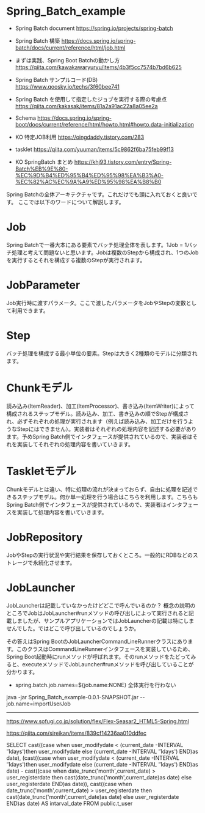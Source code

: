# Spring_Batch_example

- Spring Batch document 
https://spring.io/projects/spring-batch

- Spring Batch 構築
https://docs.spring.io/spring-batch/docs/current/reference/html/job.html

- まずは実践、Spring Boot Batchの動かし方
https://qiita.com/kawakawaryuryu/items/4b3f5cc7574b7bd6b625

- Spring Batch サンプルコード(DB)
https://www.qoosky.io/techs/3f60bee741


- Spring Batch を使用して指定したジョブを実行する際の考慮点
https://qiita.com/kakasak/items/81a2a91ac22a8a05ee2a


- Schema
https://docs.spring.io/spring-boot/docs/current/reference/html/howto.html#howto.data-initialization


- KO 特定JOB利用
https://oingdaddy.tistory.com/283

- tasklet
https://qiita.com/yuuman/items/5c9862f6ba75feb99f13

- KO SpringBatch まとめ
https://khj93.tistory.com/entry/Spring-Batch%EB%9E%80-%EC%9D%B4%ED%95%B4%ED%95%98%EA%B3%A0-%EC%82%AC%EC%9A%A9%ED%95%98%EA%B8%B0

Spring Batchの全体アーキテクチャです。これだけでも頭に入れておくと良いです。
ここでは以下のワードについて解説します。

# Job
Spring Batchで一番大本にある要素でバッチ処理全体を表します。1Job = 1バッチ処理と考えて問題ないと思います。Jobは複数のStepから構成され、1つのJobを実行するとそれを構成する複数のStepが実行されます。

# JobParameter
Job実行時に渡すパラメータ。ここで渡したパラメータをJobやStepの変数として利用できます。

# Step
バッチ処理を構成する最小単位の要素。Stepは大きく2種類のモデルに分類されます。

# Chunkモデル
読み込み(ItemReader)、加工(ItemProcessor)、書き込み(ItemWriter)によって構成されるステップモデル。読み込み、加工、書き込みの順でStepが構成され、必ずそれぞれの処理が実行されます（例えば読み込み、加工だけを行うようなStepにはできません）。実装者はそれぞれの処理内容を記述する必要があります。予めSpring Batch側でインタフェースが提供されているので、実装者はそれを実装してそれぞれの処理内容を書いていきます。

# Taskletモデル
Chunkモデルとは違い、特に処理の流れが決まっておらず、自由に処理を記述できるステップモデル。何か単一処理を行う場合はこちらを利用します。こちらもSpring Batch側でインタフェースが提供されているので、実装者はインタフェースを実装して処理内容を書いていきます。
# JobRepository
JobやStepの実行状況や実行結果を保存しておくところ。一般的にRDBなどのストレージで永続化させます。

# JobLauncher
JobLauncherは記載していなかったけどどこで呼んでいるのか？
概念の説明のところでJobはJobLauncher#runメソッドの呼び出しによって実行されると記載しましたが、サンプルアプリケーションではJobLauncherの記載は特にしませんでした。ではどこで呼び出しているのでしょうか。

その答えはSpring BootのJobLauncherCommandLineRunnerクラスにあります。このクラスはCommandLineRunnerインタフェースを実装しているため、Spring Boot起動時にrunメソッドが呼ばれます。そのrunメソッドをたどってみると、executeメソッドでJobLauncher#runメソッドを呼び出していることが分かります。


- spring.batch.job.names=${job.name:NONE}
全体実行を行わない

java -jar Spring_Batch_example-0.0.1-SNAPSHOT.jar --job.name=importUserJob

-----------------------------------------------------------------------------------

https://www.sofugi.co.jp/solution/flex/Flex-Seasar2_HTML5-Spring.html

https://qiita.com/sireikan/items/839cf14236aa010ddfec

SELECT 
cast((case when user_modifydate < (current_date -INTERVAL '1days')then user_modifydate else (current_date -INTERVAL '1days') END)as date),
(cast((case when user_modifydate < (current_date -INTERVAL '1days')then user_modifydate else (current_date -INTERVAL '1days') END)as date) -
cast((case when date_trunc('month',current_date) > user_registerdate then cast(date_trunc('month',current_date)as date) else user_registerdate END)as date)),
cast((case when date_trunc('month',current_date) > user_registerdate then cast(date_trunc('month',current_date)as date) else user_registerdate END)as date)
AS intarval_date
FROM public.t_user
